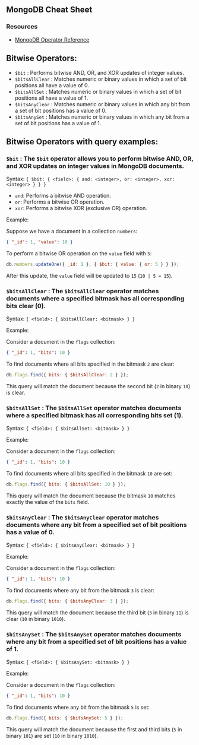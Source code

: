 ## MongoDB Cheat Sheet

### Resources

- [MongoDB Operator Reference](https://www.mongodb.com/docs/manual)

## Bitwise Operators:

- `$bit` : Performs bitwise AND, OR, and XOR updates of integer values.
- `$bitsAllClear` : Matches numeric or binary values in which a set of bit positions all have a value of 0.
- `$bitsAllSet` : Matches numeric or binary values in which a set of bit positions all have a value of 1.
- `$bitsAnyClear` : Matches numeric or binary values in which any bit from a set of bit positions has a value of 0.
- `$bitsAnySet` : Matches numeric or binary values in which any bit from a set of bit positions has a value of 1.

## Bitwise Operators with query examples:

### `$bit` : The `$bit` operator allows you to perform bitwise AND, OR, and XOR updates on integer values in MongoDB documents.

Syntax:
`{ $bit: { <field>: { and: <integer>, or: <integer>, xor: <integer> } } }`

- `and`: Performs a bitwise AND operation.
- `or`: Performs a bitwise OR operation.
- `xor`: Performs a bitwise XOR (exclusive OR) operation.

Example:

Suppose we have a document in a collection `numbers`:

```json
{ "_id": 1, "value": 10 }
```

To perform a bitwise OR operation on the `value` field with `5`:

```javascript
db.numbers.updateOne({ _id: 1 }, { $bit: { value: { or: 5 } } });
```

After this update, the `value` field will be updated to `15` (`10 | 5 = 15`).

### `$bitsAllClear` : The `$bitsAllClear` operator matches documents where a specified bitmask has all corresponding bits clear (0).

Syntax: `{ <field>: { $bitsAllClear: <bitmask> } }`

Example:

Consider a document in the `flags` collection:

```json
{ "_id": 1, "bits": 10 }
```

To find documents where all bits specified in the bitmask `2` are clear:

```javascript
db.flags.find({ bits: { $bitsAllClear: 2 } });
```

This query will match the document because the second bit (`2` in binary `10`) is clear.

### `$bitsAllSet` : The `$bitsAllSet` operator matches documents where a specified bitmask has all corresponding bits set (1).

Syntax: `{ <field>: { $bitsAllSet: <bitmask> } }`

Example:

Consider a document in the `flags` collection:

```json
{ "_id": 1, "bits": 10 }
```

To find documents where all bits specified in the bitmask `10` are set:

```javascript
db.flags.find({ bits: { $bitsAllSet: 10 } });
```

This query will match the document because the bitmask `10` matches exactly the value of the `bits` field.

### `$bitsAnyClear` : The `$bitsAnyClear` operator matches documents where any bit from a specified set of bit positions has a value of 0.

Syntax: `{ <field>: { $bitsAnyClear: <bitmask> } }`

Example:

Consider a document in the `flags` collection:

```json
{ "_id": 1, "bits": 10 }
```

To find documents where any bit from the bitmask `3` is clear:

```javascript
db.flags.find({ bits: { $bitsAnyClear: 3 } });
```

This query will match the document because the third bit (`3` in binary `11`) is clear (`10` in binary `1010`).

### `$bitsAnySet` : The `$bitsAnySet` operator matches documents where any bit from a specified set of bit positions has a value of 1.

Syntax: `{ <field>: { $bitsAnySet: <bitmask> } }`

Example:

Consider a document in the `flags` collection:

```json
{ "_id": 1, "bits": 10 }
```

To find documents where any bit from the bitmask `5` is set:

```javascript
db.flags.find({ bits: { $bitsAnySet: 5 } });
```

This query will match the document because the first and third bits (`5` in binary `101`) are set (`10` in binary `1010`).
